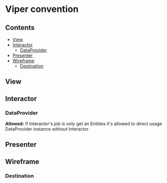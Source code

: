 # Viper convention

## Сontents

* [View](#view)
* [Interactor](#interactor)
  * [DataProvider](#dataprovider)
* [Presenter](#presenter)
* [Wireframe](#wireframe)
  * [Destination](#destination)

## View
## Interactor
### DataProvider
**Allowed:**
If Interactor's job is only get an Entities it's allowed to direct usage DataProvider instance without Interactor

## Presenter

## Wireframe
### Destination
